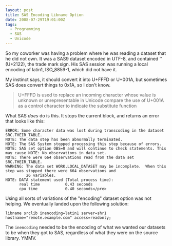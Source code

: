 ```yaml
---
layout: post
title: SAS Encoding Libname Option
date: 2008-07-29T19:01:00Z
tags:
  - Programming
  - SAS
  - Unicode
---
```


So my coworker was having a problem where he was reading a dataset that he did not own. It was a SAS9 dataset encoded in UTF-8, and contained ™ (U+2122), the trade mark sign. His SAS session was running a local encoding of latin1, ISO_8859-1, which did not have it.

My instinct says, it should convert it into U+FFFD or U+001A, but sometimes SAS does convert things to 0x1A, so I don't know.

> U+FFFD is used to replace an incoming character whose value is unknown or unrepresentable in Unicode compare the use of U+001A as a control character to indicate the substitute function

What SAS _does_ do is this. It stops the current block, and returns an error that looks like this:

```
ERROR: Some character data was lost during transcoding in the dataset SRC.THEIR_TABLE.
NOTE: The data step has been abnormally terminated.
NOTE: The SAS System stopped processing this step because of errors.
NOTE: SAS set option OBS=0 and will continue to check statements. This may cause NOTE: No observations in data set.
NOTE: There were 664 observations read from the data set SRC.THEIR_TABLE.
WARNING: The data set WORK.LOCAL_DATASET may be incomplete.  When this step was stopped there were 664 observations and
         26 variables.
NOTE: DATA statement used (Total process time):
      real time           0.43 seconds
      cpu time            0.40 seconds</pre>
```

Using all sorts of variations of the "encoding" dataset option was not helping. We eventually landed upon the following solution:

```sas
libname srclib inencoding=latin1 server=shr1 hostname="remote.example.com" access=readonly;
```

The `inencoding` needed to be the encoding of what we wanted our datasets to be when they got to SAS, regardless of what they were on the source library. YMMV.
